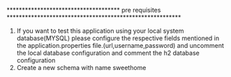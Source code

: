 ************************************* pre requisites *********************************************************

1. If you want to test this application using your local system database(MYSQL) please configure the respective fields
   mentioned in the application.properties file.(url,username,password) and uncomment the local database configuration
   and comment the h2 database configuration
2. Create a new schema with name sweethome